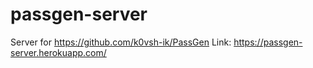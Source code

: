 # passgen-server

Server for https://github.com/k0vsh-ik/PassGen
Link: https://passgen-server.herokuapp.com/
